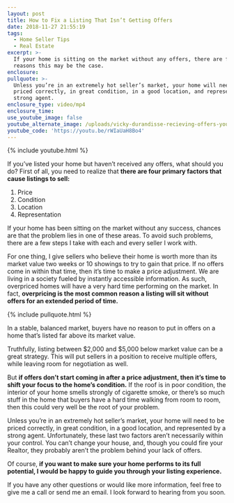 ```yaml
---
layout: post
title: How to Fix a Listing That Isn’t Getting Offers
date: 2018-11-27 21:55:19
tags:
  - Home Seller Tips
  - Real Estate
excerpt: >-
  If your home is sitting on the market without any offers, there are four main
  reasons this may be the case.
enclosure:
pullquote: >-
  Unless you’re in an extremely hot seller’s market, your home will need to be
  priced correctly, in great condition, in a good location, and represented by a
  strong agent.
enclosure_type: video/mp4
enclosure_time:
use_youtube_image: false
youtube_alternate_image: /uploads/vicky-durandisse-recieving-offers-youtube.jpg
youtube_code: 'https://youtu.be/rWIaUaH8Bo4'
---
```


{% include youtube.html %}

If you’ve listed your home but haven’t received any offers, what should you do? First of all, you need to realize that **there are four primary factors that cause listings to sell:&nbsp;**

1. Price
2. Condition
3. Location
4. Representation

If your home has been sitting on the market without any success, chances are that the problem lies in one of these areas. To avoid such problems, there are a few steps I take with each and every seller I work with.

For one thing, I give sellers who believe their home is worth more than its market value two weeks or 10 showings to try to gain that price. If no offers come in within that time, then it’s time to make a price adjustment. We are living in a society fueled by instantly accessible information. As such, overpriced homes will have a very hard time performing on the market. In fact, **overpricing is the most common reason a listing will sit without offers for an extended period of time.&nbsp;**

{% include pullquote.html %}

In a stable, balanced market, buyers have no reason to put in offers on a home that’s listed far above its market value.&nbsp;

Truthfully, listing between $2,000 and $5,000 below market value can be a great strategy. This will put sellers in a position to receive multiple offers, while leaving room for negotiation as well.&nbsp;

But **if offers don’t start coming in after a price adjustment, then it’s time to shift your focus to the home’s condition.** If the roof is in poor condition, the interior of your home smells strongly of cigarette smoke, or there’s so much stuff in the home that buyers have a hard time walking from room to room, then this could very well be the root of your problem.&nbsp;

Unless you’re in an extremely hot seller’s market, your home will need to be priced correctly, in great condition, in a good location, and represented by a strong agent. Unfortunately, these last two factors aren’t necessarily within your control. You can’t change your house, and, though you could fire your Realtor, they probably aren’t the problem behind your lack of offers.&nbsp;

Of course, **if you want to make sure your home performs to its full potential, I would be happy to guide you through your listing experience.**

If you have any other questions or would like more information, feel free to give me a call or send me an email. I look forward to hearing from you soon.